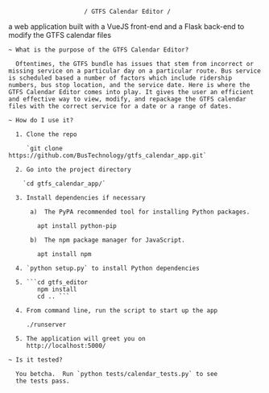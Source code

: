                          / GTFS Calendar Editor / 

  a web application built with a VueJS front-end and a Flask back-end to modify the GTFS calendar files


    ~ What is the purpose of the GTFS Calendar Editor?

      Oftentimes, the GTFS bundle has issues that stem from incorrect or missing service on a particular day on a particular route. Bus service is scheduled based a number of factors which include ridership numbers, bus stop location, and the service date. Here is where the GTFS Calendar Editor comes into play. It gives the user an efficient and effective way to view, modify, and repackage the GTFS calendar files with the correct service for a date or a range of dates.  

    ~ How do I use it?

      1. Clone the repo

         `git clone https://github.com/BusTechnology/gtfs_calendar_app.git`

      2. Go into the project directory

        `cd gtfs_calendar_app/`

      3. Install dependencies if necessary

          a)  The PyPA recommended tool for installing Python packages.
         
            apt install python-pip

          b)  The npm package manager for JavaScript. 

            apt install npm

      4. `python setup.py` to install Python dependencies

      5. ```cd gtfs_editor
            npm install
            cd .. ```

      4. From command line, run the script to start up the app

         ./runserver

      5. The application will greet you on
         http://localhost:5000/

    ~ Is it tested?

      You betcha.  Run `python tests/calendar_tests.py` to see
      the tests pass.
